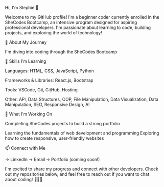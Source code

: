 
Hi, I'm Stephie 👋

Welcome to my GitHub profile! I'm a beginner coder currently enrolled in the SheCodes Bootcamp, an intensive program designed for aspiring professional developers. I'm passionate about learning to code, building projects, and exploring the world of technology!

🌟 About My Journey

I'm diving into coding through the SheCodes Bootcamp

🔧 Skills I'm Learning

Languages: HTML, CSS, JavaScript, Python

Frameworks & Libraries: React.js, Bootstrap

Tools: VSCode, Git, GitHub, Hosting

Other: API, Data Structures, OOP, File Manipulation, Data Visualization, Data Manipulation, SEO, Responsive Design, AI

🚀 What I'm Working On

Completing SheCodes projects to build a strong portfolio

Learning the fundamentals of web development and programming
Exploring how to create responsive, user-friendly websites

📫 Connect with Me

→ LinkedIn 
→ Email
→ Portfolio (coming soon!)

I'm excited to share my progress and connect with other developers. Check out my repositories below, and feel free to reach out if you want to chat about coding! 👩🏼‍💻

